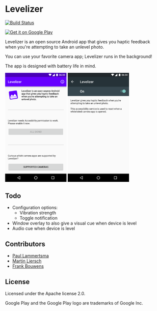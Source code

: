 Levelizer
===========

[![Build Status](https://travis-ci.org/pflammertsma/levelizer.svg?branch=master)](https://travis-ci.org/pflammertsma/levelizer)

<a href="https://play.google.com/store/apps/details?id=org.dutchaug.levelizer&utm_source=global_co&utm_medium=prtnr&utm_content=Mar2515&utm_campaign=PartBadge&pcampaignid=MKT-Other-global-all-co-prtnr-py-PartBadge-Mar2515-1"><img alt="Get it on Google Play" src="https://play.google.com/intl/en_us/badges/images/generic/en_badge_web_generic.png" width="200"/></a>

Levelizer is an open source Android app that gives you haptic feedback when you're attempting to take an unlevel photo.

You can use your favorite camera app; Levelizer runs in the background!

The app is designed with battery life in mind.

<img src="play-assets/device-2016-07-12-011059.png" width="200"> <img src="play-assets/device-accessibility-service.png" width="200">

## Todo

- Configuration options:
  - Vibration strength
  - Toggle notification
- Window overlay to also give a visual cue when device is level
- Audio cue when device is level

## Contributors

* [Paul Lammertsma](https://github.com/pflammertsma)
* [Martin Liersch](https://github.com/Goddchen)
* [Frank Bouwens](https://github.com/frankkienl)

## License

Licensed under the Apache license 2.0.

Google Play and the Google Play logo are trademarks of Google Inc.
